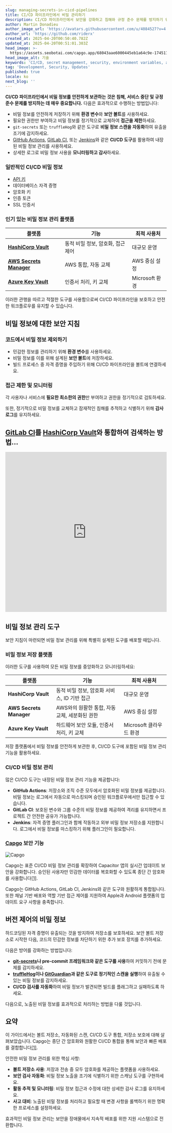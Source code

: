 ```yaml
---
slug: managing-secrets-in-cicd-pipelines
title: CI/CD 파이프라인에서 비밀 관리하기
description: CI/CD 파이프라인에서 보안을 강화하고 침해와 규정 준수 문제를 방지하기 위한 효과적인 비밀 관리 전략을 알아보세요.
author: Martin Donadieu
author_image_url: 'https://avatars.githubusercontent.com/u/4084527?v=4'
author_url: 'https://github.com/riderx'
created_at: 2025-04-20T00:50:40.782Z
updated_at: 2025-04-20T00:51:01.303Z
head_image: >-
  https://assets.seobotai.com/capgo.app/68043aae6000445eb1a64c9e-1745110261303.jpg
head_image_alt: 기술
keywords: 'CI/CD, secret management, security, environment variables, automated scanning'
tag: 'Development, Security, Updates'
published: true
locale: ko
next_blog: ''
---
```

**CI/CD 파이프라인에서 비밀 정보를 안전하게 보관하는 것은 침해, 서비스 중단 및 규정 준수 문제를 방지하는 데 매우 중요합니다.** 다음은 효과적으로 수행하는 방법입니다:

-   비밀 정보를 안전하게 저장하기 위해 **환경 변수**와 **보안 볼트**를 사용하세요.
-   필요한 권한만 부여하고 비밀 정보를 정기적으로 교체하여 **접근을 제한**하세요.
-   `git-secrets` 또는 `truffleHog`와 같은 도구로 **비밀 정보 스캔을 자동화**하여 유출을 조기에 감지하세요.
-   [GitHub Actions](https://docs.github.com/actions), [GitLab CI](https://docs.gitlab.com/ee/ci/), 또는 [Jenkins](https://www.jenkins.io/)와 같은 **CI/CD 도구**를 활용하여 내장된 비밀 정보 관리를 사용하세요.
-   상세한 로그로 비밀 정보 사용을 **모니터링하고 감사**하세요.

### 일반적인 CI/CD 비밀 정보

-   [API 키](https://capgo.app/docs/webapp/api-keys/)
-   데이터베이스 자격 증명
-   암호화 키
-   인증 토큰
-   SSL 인증서

### 인기 있는 비밀 정보 관리 플랫폼

| 플랫폼 | 기능 | 최적 사용처 |
| --- | --- | --- |
| **[HashiCorp Vault](https://www.hashicorp.com/products/vault)** | 동적 비밀 정보, 암호화, 접근 제어 | 대규모 운영 |
| **[AWS Secrets Manager](https://docs.aws.amazon.com/secretsmanager/)** | AWS 통합, 자동 교체 | AWS 중심 설정 |
| **[Azure Key Vault](https://learn.microsoft.com/en-us/azure/key-vault/)** | 인증서 처리, 키 교체 | Microsoft 환경 |

이러한 관행을 따르고 적절한 도구를 사용함으로써 CI/CD 파이프라인을 보호하고 안전한 워크플로우를 유지할 수 있습니다.

## 비밀 정보에 대한 보안 지침

### 코드에서 비밀 정보 제외하기

-   민감한 정보를 관리하기 위해 **환경 변수**를 사용하세요.
-   비밀 정보를 이를 위해 설계된 **보안 볼트**에 저장하세요.
-   빌드 프로세스 중 자격 증명을 주입하기 위해 CI/CD 파이프라인을 볼트에 연결하세요.

### 접근 제한 및 모니터링

각 사용자나 서비스에 **필요한 최소한의 권한**만 부여하고 권한을 정기적으로 검토하세요.

또한, 정기적으로 비밀 정보를 교체하고 잠재적인 침해를 추적하고 식별하기 위해 **감사 로그**를 유지하세요.

## [GitLab CI](https://docs.gitlab.com/ee/ci/)를 [HashiCorp Vault](https://www.hashicorp.com/products/vault)와 통합하여 검색하는 방법...

<iframe src="https://www.youtube.com/embed/NsPcl4rqy9A" title="YouTube video player" frameborder="0" allow="accelerometer; autoplay; clipboard-write; encrypted-media; gyroscope; picture-in-picture; web-share" referrerpolicy="strict-origin-when-cross-origin" style="width: 100%; height: 500px;" allowfullscreen></iframe>

## 비밀 정보 관리 도구

보안 지침이 마련되면 비밀 정보 관리를 위해 특별히 설계된 도구를 배포할 때입니다.

### 비밀 정보 저장 플랫폼

이러한 도구를 사용하여 모든 비밀 정보를 중앙화하고 모니터링하세요:

| 플랫폼 | 기능 | 최적 사용처 |
| --- | --- | --- |
| **HashiCorp Vault** | 동적 비밀 정보, 암호화 서비스, ID 기반 접근 | 대규모 운영 |
| **AWS Secrets Manager** | AWS와의 원활한 통합, 자동 교체, 세분화된 권한 | AWS 중심 설정 |
| **Azure Key Vault** | 하드웨어 보안 모듈, 인증서 처리, 키 교체 | Microsoft 클라우드 환경 |

저장 플랫폼에서 비밀 정보를 안전하게 보관한 후, CI/CD 도구에 포함된 비밀 정보 관리 기능을 활용하세요.

### CI/CD 비밀 정보 관리

많은 CI/CD 도구는 내장된 비밀 정보 관리 기능을 제공합니다:

-   **GitHub Actions**: 저장소와 조직 수준 모두에서 암호화된 비밀 정보를 제공합니다. 비밀 정보는 로그에서 자동으로 마스킹되며 승인된 워크플로우에서만 접근할 수 있습니다.
-   **GitLab CI**: 보호된 변수와 그룹 수준의 비밀 정보를 제공하여 격리를 유지하면서 프로젝트 간 안전한 공유가 가능합니다.
-   **Jenkins**: 자격 증명 플러그인과 함께 작동하고 외부 비밀 정보 저장소를 지원합니다. 로그에서 비밀 정보를 마스킹하기 위해 플러그인이 필요합니다.

### [Capgo](https://capgo.app/) 보안 기능

![Capgo](https://assets.seobotai.com/capgo.app/68043aae6000445eb1a64c9e/37a0fc028bf1f414683e8dee42eedfb0.jpg)

Capgo는 표준 CI/CD 비밀 정보 관리를 확장하여 Capacitor 앱의 실시간 업데이트 보안을 강화합니다. 승인된 사용자만 민감한 데이터를 복호화할 수 있도록 종단 간 암호화를 사용합니다[\[1\]](https://capgo.app/).

Capgo는 GitHub Actions, GitLab CI, Jenkins와 같은 도구와 원활하게 통합됩니다. 또한 채널 기반 배포와 역할 기반 접근 제어를 지원하여 Apple과 Android 플랫폼의 업데이트 요구 사항을 충족합니다.

## 버전 제어의 비밀 정보

하드코딩된 자격 증명이 유출되는 것을 방지하여 저장소를 보호하세요. 보안 볼트 저장소로 시작한 다음, 코드의 민감한 정보를 차단하기 위한 추가 보호 장치를 추가하세요.

다음은 방어를 강화하는 방법입니다:

-   **[git-secrets](https://github.com/awslabs/git-secrets)나 pre-commit 프레임워크와 같은 도구를 사용**하여 커밋하기 전에 문제를 감지하세요.
-   **[truffleHog](https://github.com/trufflesecurity/trufflehog)이나 [GitGuardian](https://www.gitguardian.com/)과 같은 도구로 정기적인 스캔을 실행**하여 유출될 수 있는 비밀 정보를 감지하세요.
-   **CI/CD 검사를 자동화**하여 비밀 정보가 발견되면 빌드를 플래그하고 실패하도록 하세요.

다음으로, 노출된 비밀 정보를 효과적으로 처리하는 방법을 다룰 것입니다.

## 요약

이 가이드에서는 볼트 저장소, 자동화된 스캔, CI/CD 도구 통합, 저장소 보호에 대해 살펴보았습니다. Capgo는 종단 간 암호화와 원활한 CI/CD 통합을 통해 보안과 빠른 배포를 결합합니다[\[1\]](https://capgo.app/).

안전한 비밀 정보 관리를 위한 핵심 사항:

-   **볼트 저장소 사용**: 저장과 전송 중 모두 암호화를 제공하는 플랫폼을 사용하세요.
-   **보안 검사 자동화**: 비밀 정보 노출을 조기에 식별하기 위한 스캐닝 도구를 구현하세요.
-   **활동 추적 및 모니터링**: 비밀 정보 접근과 수정에 대한 상세한 감사 로그를 유지하세요.
-   **사고 대비**: 노출된 비밀 정보를 처리하고 필요할 때 변경 사항을 롤백하기 위한 명확한 프로세스를 설정하세요.

효과적인 비밀 정보 관리는 보안을 장애물에서 지속적 배포를 위한 지원 시스템으로 전환합니다.
